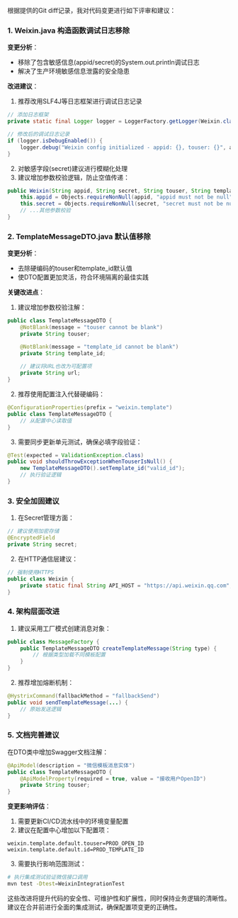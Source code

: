 

根据提供的Git diff记录，我对代码变更进行如下评审和建议：

### 1. Weixin.java 构造函数调试日志移除
**变更分析**：
- 移除了包含敏感信息(appid/secret)的System.out.println调试日志
- 解决了生产环境敏感信息泄露的安全隐患

**改进建议**：
1. 推荐改用SLF4J等日志框架进行调试日志记录
```java
// 添加日志框架
private static final Logger logger = LoggerFactory.getLogger(Weixin.class);

// 修改后的调试日志记录
if (logger.isDebugEnabled()) {
    logger.debug("Weixin config initialized - appid: {}, touser: {}", appid, touser);
}
```
2. 对敏感字段(secret)建议进行模糊化处理
3. 建议增加参数校验逻辑，防止空值传递：
```java
public Weixin(String appid, String secret, String touser, String template_id) {
    this.appid = Objects.requireNonNull(appid, "appid must not be null");
    this.secret = Objects.requireNonNull(secret, "secret must not be null");
    // ...其他参数校验
}
```

### 2. TemplateMessageDTO.java 默认值移除
**变更分析**：
- 去除硬编码的touser和template_id默认值
- 使DTO配置更加灵活，符合环境隔离的最佳实践

**关键改进点**：
1. 建议增加参数校验注解：
```java
public class TemplateMessageDTO {
    @NotBlank(message = "touser cannot be blank")
    private String touser;

    @NotBlank(message = "template_id cannot be blank")
    private String template_id;
    
    // 建议将URL也改为可配置项
    private String url;
}
```
2. 推荐使用配置注入代替硬编码：
```java
@ConfigurationProperties(prefix = "weixin.template")
public class TemplateMessageDTO {
    // 从配置中心读取值
}
```
3. 需要同步更新单元测试，确保必填字段验证：
```java
@Test(expected = ValidationException.class)
public void shouldThrowExceptionWhenTouserIsNull() {
    new TemplateMessageDTO().setTemplate_id("valid_id");
    // 执行验证逻辑
}
```

### 3. 安全加固建议
1. 在Secret管理方面：
```java
// 建议使用加密存储
@EncryptedField
private String secret;
```
2. 在HTTP通信层建议：
```java
// 强制使用HTTPS
public class Weixin {
    private static final String API_HOST = "https://api.weixin.qq.com";
}
```

### 4. 架构层面改进
1. 建议采用工厂模式创建消息对象：
```java
public class MessageFactory {
    public TemplateMessageDTO createTemplateMessage(String type) {
        // 根据类型加载不同模板配置
    }
}
```
2. 推荐增加熔断机制：
```java
@HystrixCommand(fallbackMethod = "fallbackSend")
public void sendTemplateMessage(...) {
    // 原始发送逻辑
}
```

### 5. 文档完善建议
在DTO类中增加Swagger文档注解：
```java
@ApiModel(description = "微信模板消息实体")
public class TemplateMessageDTO {
    @ApiModelProperty(required = true, value = "接收用户OpenID")
    private String touser;
}
```

**变更影响评估**：
1. 需要更新CI/CD流水线中的环境变量配置
2. 建议在配置中心增加以下配置项：
```
weixin.template.default.touser=PROD_OPEN_ID
weixin.template.default.id=PROD_TEMPLATE_ID
```
3. 需要执行影响范围测试：
```bash
# 执行集成测试验证微信接口调用
mvn test -Dtest=WeixinIntegrationTest
```

这些改进将提升代码的安全性、可维护性和扩展性，同时保持业务逻辑的清晰性。建议在合并前进行全面的集成测试，确保配置项变更的正确性。